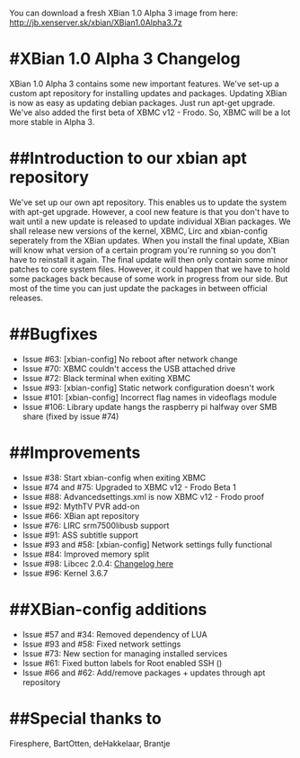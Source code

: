 You can download a fresh XBian 1.0 Alpha 3 image from here: http://jb.xenserver.sk/xbian/XBian1.0Alpha3.7z

#XBian 1.0 Alpha 3 Changelog
==================================
XBian 1.0 Alpha 3 contains some new important features. 
We've set-up a custom apt repository for installing updates 
and packages. Updating XBian is now as easy as updating 
debian packages. Just run apt-get upgrade. We've also added
the first beta of XBMC v12 - Frodo. So, XBMC will be a
lot more stable in Alpha 3.

##Introduction to our xbian apt repository
==================================
We've set up our own apt repository. This enables us to update
the system with apt-get upgrade. However, a cool new feature is
that you don't have to wait until a new update is released to
update individual XBian packages. We shall release new versions
of the kernel, XBMC, Lirc and xbian-config seperately from the
XBian updates. When you install the final update, XBian will
know what version of a certain program you're running so you 
don't have to reinstall it again. The final update will then
only contain some minor patches to core system files. However,
it could happen that we have to hold some packages back because
of some work in progress from our side. But most of the time
you can just update the packages in between official releases.

##Bugfixes
==================================
- Issue #63: [xbian-config] No reboot after network change
- Issue #70: XBMC couldn't access the USB attached drive
- Issue #72: Black terminal when exiting XBMC
- Issue #93: [xbian-config] Static network configuration doesn't work
- Issue #101: [xbian-config] Incorrect flag names in videoflags module
- Issue #106: Library update hangs the raspberry pi halfway over SMB share (fixed by issue #74)

##Improvements
==================================
- Issue #38: Start xbian-config when exiting XBMC
- Issue #74 and #75: Upgraded to XBMC v12 - Frodo Beta 1
- Issue #88: Advancedsettings.xml is now XBMC v12 - Frodo proof
- Issue #92: MythTV PVR add-on
- Issue #66: XBian apt repository 
- Issue #76: LIRC srm7500libusb support
- Issue #91: ASS subtitle support
- Issue #93 and #58: [xbian-config] Network settings fully functional
- Issue #84: Improved memory split
- Issue #98: Libcec 2.0.4: [Changelog here](https://github.com/Pulse-Eight/libcec/blob/master/ChangeLog)
- Issue #96: Kernel 3.6.7

##XBian-config additions
==================================
- Issue #57 and #34: Removed dependency of LUA
- Issue #93 and #58: Fixed network settings
- Issue #73: New section for managing installed services
- Issue #61: Fixed button labels for Root enabled SSH ()
- Issue #66 and #62: Add/remove packages + updates through apt repository 

##Special thanks to
==============================
Firesphere, BartOtten, deHakkelaar, Brantje